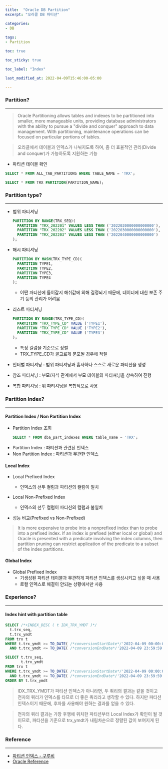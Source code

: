 ```yaml
---
title:  "Oracle DB Partition"
excerpt: "오라클 DB 파티션"

categories:
- DB
  
tags:
- Partition

toc: true

toc_sticky: true

toc_label: "Index"

last_modified_at: 2022-04-09T15:46:00-05:00

---
```


### Partition?

---

> Oracle Partitioning allows tables and indexes to be partitioned into smaller, more manageable units, providing database administrators with the ability to pursue a "divide and conquer" approach to data management. With partitioning, maintenance operations can be focused on particular portions of tables.

> 오라클에서 테이블과 인덱스가 나눠지도록 하여, 좀 더 효율적인 관리(Divide and conquer)가 가능하도록 지원하는 기능

- 파티션 테이블 확인

~~~sql
SELECT * FROM ALL_TAB_PARTITIONS WHERE TABLE_NAME = 'TRX';

SELECT * FROM TRX PARTITION(PARTITION_NAME);
~~~

### Partition type?

---

- 범위 파티셔닝
  ~~~sql
  PARTITION BY RANGE(TRX_SEQ)(
    PARTITION "TRX_202201" VALUES LESS THAN ('2022020000000000000'),
    PARTITION "TRX_202202" VALUES LESS THAN ('2022030000000000000'),
    PARTITION "TRX_202203" VALUES LESS THAN ('2022040000000000000')
  );
  ~~~
  

- 해시 파티셔닝
  ~~~sql
  PARTITION BY HASH(TRX_TYPE_CD)(
    PARTITION TYPE1,
    PARTITION TYPE2,
    PARTITION TYPE3,
    PARTITION TYPE4
  );
  ~~~
  - 어떤 파티션에 들어갈지 해쉬값에 의해 결정되기 때문에, 데이터에 대한 보존 주기 등의 관리가 어려움
  

- 리스트 파티셔닝
  ~~~sql
  PARTITION BY RANGE(TRX_TYPE_CD)(
    PARTITION "TRX_TYPE_CD" VALUE ('TYPE1'),
    PARTITION "TRX_TYPE_CD" VALUE ('TYPE2'),
    PARTITION "TRX_TYPE_CD" VALUE ('TYPE3')
  );
  ~~~
  - 특정 컬럼을 기준으로 정렬
  - TRX_TYPE_CD가 골고르게 분포될 경우에 적절
  

- 인터벌 파티셔닝 : 범위 파티셔닝과 흡사하나 스스로 새로운 파티션을 생성
- 참조 파티셔닝 : 부모/자식 관계에서 부모 테이블의 파티셔닝을 상속하여 진행
- 복합 파티셔닝 : 위 파티셔닝을 복합적으로 사용

### Partition Index?

---
#### Partition Index / Non Partition Index
- Partition Index 조회
  ~~~sql
  SELECT * FROM dba_part_indexes WHERE table_name = 'TRX';
  ~~~
- Partition Index : 파티션과 관련된 인덱스
- Non Partition Index : 파티션과 무관한 인덱스

#### Local Index
- Local Prefixed Index
  - 인덱스의 선두 컬럼과 파티션의 컬럼이 일치
- Local Non-Prefixed Index
  - 인덱스의 선두 컬럼이 파티션의 컬럼과 불일치

- 성능 비교(Prefixed vs Non-Prefixed)
> It is more expensive to probe into a nonprefixed index than to probe into a prefixed index. If an index is prefixed (either local or global) and Oracle is presented with a predicate involving the index columns, then partition pruning can restrict application of the predicate to a subset of the index partitions. 

#### Global Index
- Global Prefixed Index
  - 기생성된 파티션 테이블과 무관하게 파티션 인덱스를 생성시키고 싶을 때 사용
  - 로컬 인덱스로 해결이 안되는 상황에서만 사용
  
### Experience?

---

#### Index hint with partition table
~~~sql
SELECT /*+INDEX_DESC ( t IDX_TRX_YMDT )*/
  t.trx_seq,
  t.trx_ymdt
FROM trx t
WHERE t.trx_ymdt >= TO_DATE( /*conversionStartDate*/'2022-04-09 00:00:00', 'YYYY-MM-DD HH24:MI:SS')
  AND t.trx_ymdt <= TO_DATE( /*conversionEndDate*/'2022-04-09 23:59:59', 'YYYY-MM-DD HH24:MI:SS')
~~~
~~~sql
SELECT t.trx_seq,
       t.trx_ymdt
FROM trx t
WHERE t.trx_ymdt >= TO_DATE( /*conversionStartDate*/'2022-04-09 00:00:00', 'YYYY-MM-DD HH24:MI:SS')
  AND t.trx_ymdt <= TO_DATE( /*conversionEndDate*/'2022-04-09 23:59:59', 'YYYY-MM-DD HH24:MI:SS')
ORDER BY t.trx_ymdt
~~~

> IDX_TRX_YMDT가 파티션 인덱스가 아니라면, 두 쿼리의 결과는 같을 것이고 전자의 쿼리가 인덱스를 타므로 더 좋은 쿼리라고 생각할 수 있다. 하지만 파티션 인덱스이기 때문에, 후자를 사용해야 원하는 결과를 얻을 수 있다.

> 전자의 쿼리 결과는 가장 후행에 위치한 파티션부터 Local Index가 확인이 될 것이므로, 파티션을 기준으로 trx_ymdt가 내림차순으로 정렬된 값이 보여지게 된다.


### Reference

--- 

- [파티션 인덱스 - 구루비](http://www.gurubee.net/lecture/1914)
- [Oracle Reference](https://docs.oracle.com/database/121/VLDBG/GUID-A43726D5-300D-4F5E-8FF3-85F057BC4CD3.htm#VLDBG1263)

